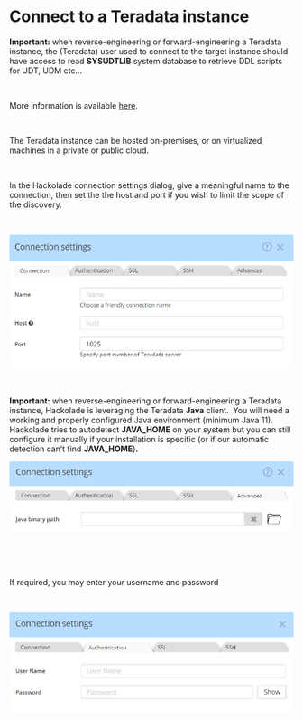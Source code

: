 # Connect to a Teradata instance

**Important:** when reverse-engineering or forward-engineering a Teradata instance, the (Teradata) user used to connect to the target instance should have access to read **SYSUDTLIB** system database to retrieve DDL scripts for UDT, UDM etc...

&nbsp;

More information is available [here](<https://docs.teradata.com/r/Enterprise\_IntelliFlex\_VMware/Teradata-VantageTM-SQL-Data-Definition-Language-Syntax-and-Examples-17.20/Table-Statements/CREATE-TABLE-and-CREATE-TABLE-AS> "target=\"\_blank\"").

&nbsp;

The Teradata instance can be hosted on-premises, or on virtualized machines in a private or public cloud.  

 

In the Hackolade connection settings dialog, give a meaningful name to the connection, then set the the host and port if you wish to limit the scope of the discovery.

&nbsp;

![Teradata connection settings](<lib/Teradata%20connection%20settings.png>)

&nbsp;

**Important:** when reverse-engineering or forward-engineering a Teradata instance, Hackolade is leveraging the Teradata **Java** client.&nbsp; You will need a working and properly configured Java environment (minimum Java 11).&nbsp; Hackolade tries to autodetect **JAVA\_HOME** on your system but you can still configure it manually if your installation is specific (or if our automatic detection can’t find **JAVA\_HOME**)**.**

![Teradata advanced settings Java binary path](<lib/Teradata%20advanced%20settings%20Java%20binary%20path.png>)

&nbsp;

&nbsp;

If required, you may enter your username and password

&nbsp;

![Image](<lib/MariaDB%20connection%20settings%20auth.png>)
